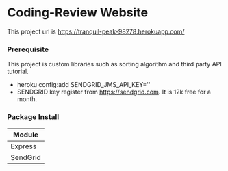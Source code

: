 
# Coding-Review Website

This project url is https://tranquil-peak-98278.herokuapp.com/

### Prerequisite

This project is custom libraries such as sorting algorithm and third party API tutorial.

*  heroku config:add SENDGRID_JMS_API_KEY=''
*  SENDGRID key register from https://sendgrid.com. It is 12k free for a month.


### Package Install
| Module |
| --- |
| Express |
| SendGrid |
